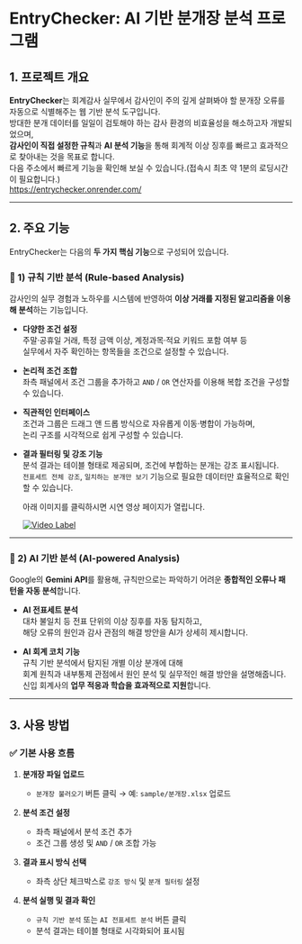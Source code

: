 # EntryChecker: AI 기반 분개장 분석 프로그램

## 1. 프로젝트 개요

**EntryChecker**는 회계감사 실무에서 감사인이 주의 깊게 살펴봐야 할 분개장 오류를 자동으로 식별해주는 웹 기반 분석 도구입니다.  
방대한 분개 데이터를 일일이 검토해야 하는 감사 환경의 비효율성을 해소하고자 개발되었으며,  
**감사인이 직접 설정한 규칙**과 **AI 분석 기능**을 통해 회계적 이상 징후를 빠르고 효과적으로 찾아내는 것을 목표로 합니다.  
다음 주소에서 빠르게 기능을 확인해 보실 수 있습니다.(접속시 최초 약 1분의 로딩시간이 필요합니다.)  
https://entrychecker.onrender.com/

---

## 2. 주요 기능

EntryChecker는 다음의 **두 가지 핵심 기능**으로 구성되어 있습니다.

### 🔹 1) 규칙 기반 분석 (Rule-based Analysis)

감사인의 실무 경험과 노하우를 시스템에 반영하여 **이상 거래를 지정된 알고리즘을 이용해 분석**하는 기능입니다.

- **다양한 조건 설정**  
  주말·공휴일 거래, 특정 금액 이상, 계정과목·적요 키워드 포함 여부 등  
  실무에서 자주 확인하는 항목들을 조건으로 설정할 수 있습니다.

- **논리적 조건 조합**  
  좌측 패널에서 조건 그룹을 추가하고 `AND` / `OR` 연산자를 이용해 복합 조건을 구성할 수 있습니다.

- **직관적인 인터페이스**  
  조건과 그룹은 드래그 앤 드롭 방식으로 자유롭게 이동·병합이 가능하며,  
  논리 구조를 시각적으로 쉽게 구성할 수 있습니다.

- **결과 필터링 및 강조 기능**  
  분석 결과는 테이블 형태로 제공되며, 조건에 부합하는 분개는 강조 표시됩니다.  
  `전표세트 전체 강조`, `일치하는 분개만 보기` 기능으로 필요한 데이터만 효율적으로 확인할 수 있습니다.

  아래 이미지를 클릭하시면 시연 영상 페이지가 열립니다.

  [![Video Label](http://img.youtube.com/vi/bsKe-iougK0/0.jpg)](https://youtu.be/bsKe-iougK0)

---

### 🔹 2) AI 기반 분석 (AI-powered Analysis)

Google의 **Gemini API**를 활용해, 규칙만으로는 파악하기 어려운 **종합적인 오류나 패턴을 자동 분석**합니다.

- **AI 전표세트 분석**  
  대차 불일치 등 전표 단위의 이상 징후를 자동 탐지하고,  
  해당 오류의 원인과 감사 관점의 해결 방안을 AI가 상세히 제시합니다.

- **AI 회계 코치 기능**  
  규칙 기반 분석에서 탐지된 개별 이상 분개에 대해  
  회계 원칙과 내부통제 관점에서 원인 분석 및 실무적인 해결 방안을 설명해줍니다.  
  신입 회계사의 **업무 적응과 학습을 효과적으로 지원**합니다.

---

## 3. 사용 방법

### ✅ 기본 사용 흐름

1. **분개장 파일 업로드**  
   - `분개장 불러오기` 버튼 클릭 → 예: `sample/분개장.xlsx` 업로드

2. **분석 조건 설정**  
   - 좌측 패널에서 분석 조건 추가  
   - 조건 그룹 생성 및 `AND` / `OR` 조합 가능

3. **결과 표시 방식 선택**  
   - 좌측 상단 체크박스로 `강조 방식` 및 `분개 필터링` 설정

4. **분석 실행 및 결과 확인**  
   - `규칙 기반 분석` 또는 `AI 전표세트 분석` 버튼 클릭  
   - 분석 결과는 테이블 형태로 시각화되어 표시됨

